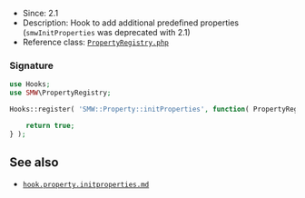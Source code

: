 * Since: 2.1
* Description: Hook to add additional predefined properties (`smwInitProperties` was deprecated with 2.1)
* Reference class: [`PropertyRegistry.php`][PropertyRegistry.php]

### Signature

```php
use Hooks;
use SMW\PropertyRegistry;

Hooks::register( 'SMW::Property::initProperties', function( PropertyRegistry $propertyRegistry ) {

	return true;
} );
```

## See also

- [`hook.property.initproperties.md`][hook.property.initproperties.md]

[PropertyRegistry.php]:https://github.com/SemanticMediaWiki/SemanticMediaWiki/blob/master/src/PropertyRegistry.php
[hook.property.initproperties.md]:https://github.com/SemanticMediaWiki/SemanticMediaWiki/blob/master/docs/examples/hook.property.initproperties.md